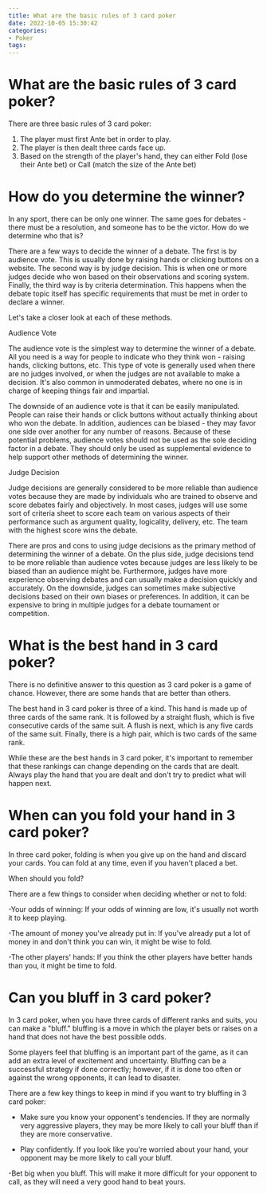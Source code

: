 ```yaml
---
title: What are the basic rules of 3 card poker
date: 2022-10-05 15:30:42
categories:
- Poker
tags:
---
```



#  What are the basic rules of 3 card poker?

There are three basic rules of 3 card poker:

1. The player must first Ante bet in order to play.
2. The player is then dealt three cards face up. 
3. Based on the strength of the player's hand, they can either Fold (lose their Ante bet) or Call (match the size of the Ante bet)

#  How do you determine the winner?



In any sport, there can be only one winner. The same goes for debates - there must be a resolution, and someone has to be the victor. How do we determine who that is?


There are a few ways to decide the winner of a debate. The first is by audience vote. This is usually done by raising hands or clicking buttons on a website. The second way is by judge decision. This is when one or more judges decide who won based on their observations and scoring system. Finally, the third way is by criteria determination. This happens when the debate topic itself has specific requirements that must be met in order to declare a winner.


Let's take a closer look at each of these methods.


Audience Vote


The audience vote is the simplest way to determine the winner of a debate. All you need is a way for people to indicate who they think won - raising hands, clicking buttons, etc. This type of vote is generally used when there are no judges involved, or when the judges are not available to make a decision. It's also common in unmoderated debates, where no one is in charge of keeping things fair and impartial.


The downside of an audience vote is that it can be easily manipulated. People can raise their hands or click buttons without actually thinking about who won the debate. In addition, audiences can be biased - they may favor one side over another for any number of reasons. Because of these potential problems, audience votes should not be used as the sole deciding factor in a debate. They should only be used as supplemental evidence to help support other methods of determining the winner.


Judge Decision


Judge decisions are generally considered to be more reliable than audience votes because they are made by individuals who are trained to observe and score debates fairly and objectively. In most cases, judges will use some sort of criteria sheet to score each team on various aspects of their performance such as argument quality, logicality, delivery, etc. The team with the highest score wins the debate.


There are pros and cons to using judge decisions as the primary method of determining the winner of a debate. On the plus side, judge decisions tend to be more reliable than audience votes because judges are less likely to be biased than an audience might be. Furthermore, judges have more experience observing debates and can usually make a decision quickly and accurately. On the downside, judges can sometimes make subjective decisions based on their own biases or preferences. In addition, it can be expensive to bring in multiple judges for a debate tournament or competition.

#  What is the best hand in 3 card poker?

There is no definitive answer to this question as 3 card poker is a game of chance. However, there are some hands that are better than others.

The best hand in 3 card poker is three of a kind. This hand is made up of three cards of the same rank. It is followed by a straight flush, which is five consecutive cards of the same suit. A flush is next, which is any five cards of the same suit. Finally, there is a high pair, which is two cards of the same rank.

While these are the best hands in 3 card poker, it's important to remember that these rankings can change depending on the cards that are dealt. Always play the hand that you are dealt and don't try to predict what will happen next.

#  When can you fold your hand in 3 card poker?

In three card poker, folding is when you give up on the hand and discard your cards. You can fold at any time, even if you haven't placed a bet.

When should you fold?

There are a few things to consider when deciding whether or not to fold:

-Your odds of winning: If your odds of winning are low, it's usually not worth it to keep playing.

-The amount of money you've already put in: If you've already put a lot of money in and don't think you can win, it might be wise to fold.

-The other players' hands: If you think the other players have better hands than you, it might be time to fold.

#  Can you bluff in 3 card poker?

In 3 card poker, when you have three cards of different ranks and suits, you can make a "bluff." bluffing is a move in which the player bets or raises on a hand that does not have the best possible odds.

Some players feel that bluffing is an important part of the game, as it can add an extra level of excitement and uncertainty. Bluffing can be a successful strategy if done correctly; however, if it is done too often or against the wrong opponents, it can lead to disaster.

There are a few key things to keep in mind if you want to try bluffing in 3 card poker:

- Make sure you know your opponent's tendencies. If they are normally very aggressive players, they may be more likely to call your bluff than if they are more conservative.

- Play confidently. If you look like you're worried about your hand, your opponent may be more likely to call your bluff.

-Bet big when you bluff. This will make it more difficult for your opponent to call, as they will need a very good hand to beat yours.